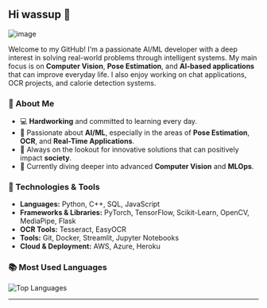 ## Hi wassup 👋
![image](https://github.com/user-attachments/assets/fff65ffa-4ca5-4068-8c66-e997fb0ce195)


Welcome to my GitHub! I'm a passionate AI/ML developer with a deep interest in solving real-world problems through intelligent systems. My main focus is on **Computer Vision**, **Pose Estimation**, and **AI-based applications** that can improve everyday life. I also enjoy working on chat applications, OCR projects, and calorie detection systems.

### 🚀 About Me
- 💻 **Hardworking** and committed to learning every day.
- 🤖 Passionate about **AI/ML**, especially in the areas of **Pose Estimation**, **OCR**, and **Real-Time Applications**.
- 🔧 Always on the lookout for innovative solutions that can positively impact **society**.
- 🌱 Currently diving deeper into advanced **Computer Vision** and **MLOps**.

### 🔧 Technologies & Tools
- **Languages:** Python, C++, SQL, JavaScript
- **Frameworks & Libraries:** PyTorch, TensorFlow, Scikit-Learn, OpenCV, MediaPipe, Flask
- **OCR Tools:** Tesseract, EasyOCR
- **Tools:** Git, Docker, Streamlit, Jupyter Notebooks
- **Cloud & Deployment:** AWS, Azure, Heroku



### 📚 Most Used Languages
![Top Languages](https://github-readme-stats.vercel.app/api/top-langs/?username=yourusername&layout=compact&theme=radical)

---
